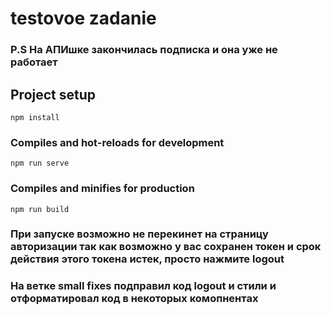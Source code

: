 # testovoe zadanie
### P.S На АПИшке закончилась подписка и она уже не работает
## Project setup
```
npm install
```

### Compiles and hot-reloads for development
```
npm run serve
```

### Compiles and minifies for production
```
npm run build
```

### При запуске возможно не перекинет на страницу авторизации так как возможно у вас сохранен токен и срок действия этого токена истек, просто нажмите logout
### На ветке small fixes подправил код logout и стили и отформатировал код в некоторых комопнентах
